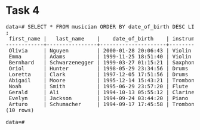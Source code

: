 # Task 4

<pre>data=# SELECT * FROM musician ORDER BY date_of_birth DESC LIMIT 10
;
 first_name |   last_name    |    date_of_birth    | instrument 
------------+----------------+---------------------+------------
 Olivia     | Nguyen         | 2000-01-28 20:06:43 | Violin
 Emma       | Adams          | 1999-11-25 18:51:40 | Violin
 Bernhard   | Schwarzenegger | 1999-03-27 01:15:21 | Saxphone
 Oriol      | Hunter         | 1998-05-29 23:34:56 | Drums
 Loretta    | Clark          | 1997-12-05 17:51:56 | Drums
 Abigail    | Moore          | 1995-12-14 15:43:21 | Trombone
 Noah       | Smith          | 1995-06-29 23:57:20 | Flute
 Gerald     | Ali            | 1994-10-13 05:55:12 | Clarinet
 Evelyn     | Jackson        | 1994-09-24 03:44:20 | Piano
 Arturo     | Schumacher     | 1994-09-17 17:45:58 | Trombone
(10 rows)

data=#</pre>